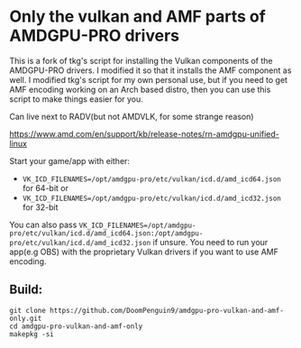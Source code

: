 # Only the vulkan and AMF parts of AMDGPU-PRO drivers

This is a fork of tkg's script for installing the Vulkan components of the AMDGPU-PRO drivers. I modified it so that it installs the AMF component as well. I modified tkg's script for my own personal use, but if you need to get AMF encoding working on an Arch based distro, then you can use this script to make things easier for you.

Can live next to RADV(but not AMDVLK, for some strange reason)

 https://www.amd.com/en/support/kb/release-notes/rn-amdgpu-unified-linux

Start your game/app with either:
- `VK_ICD_FILENAMES=/opt/amdgpu-pro/etc/vulkan/icd.d/amd_icd64.json` for 64-bit
or
- `VK_ICD_FILENAMES=/opt/amdgpu-pro/etc/vulkan/icd.d/amd_icd32.json` for 32-bit


You can also pass `VK_ICD_FILENAMES=/opt/amdgpu-pro/etc/vulkan/icd.d/amd_icd64.json:/opt/amdgpu-pro/etc/vulkan/icd.d/amd_icd32.json` if unsure. You need to run your app(e.g OBS) with the proprietary Vulkan drivers if you want to use AMF encoding.

## Build:
```
git clone https://github.com/DoomPenguin9/amdgpu-pro-vulkan-and-amf-only.git
cd amdgpu-pro-vulkan-and-amf-only
makepkg -si
```
